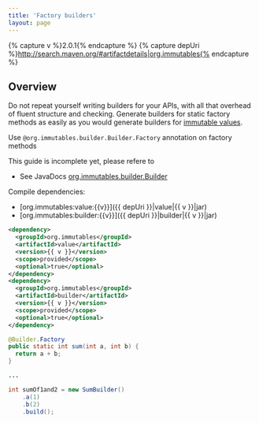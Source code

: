 ```yaml
---
title: 'Factory builders'
layout: page
---
```


{% capture v %}2.0.1{% endcapture %}
{% capture depUri %}http://search.maven.org/#artifactdetails|org.immutables{% endcapture %}

Overview
--------
Do not repeat yourself writing builders for your APIs, with all that overhead of fluent structure and checking. Generate builders for static factory methods as easily as you would generate builders for [immutable values](/immutable.html).

Use `@org.immutables.builder.Builder.Factory` annotation on factory methods

This guide is incomplete yet, please refere to

+ See JavaDocs [org.immutables.builder.Builder](https://github.com/immutables/immutables/blob/master/builder/src/org/immutables/builder/Builder.java)

Compile dependencies:
- [org.immutables:value:{{v}}]({{ depUri }}|value|{{ v }}|jar)
- [org.immutables:builder:{{v}}]({{ depUri }}|builder|{{ v }}|jar)

```xml
<dependency>
  <groupId>org.immutables</groupId>
  <artifactId>value</artifactId>
  <version>{{ v }}</version>
  <scope>provided</scope>
  <optional>true</optional>
</dependency>
<dependency>
  <groupId>org.immutables</groupId>
  <artifactId>builder</artifactId>
  <version>{{ v }}</version>
  <scope>provided</scope>
  <optional>true</optional>
</dependency>
```

```java
@Builder.Factory
public static int sum(int a, int b) {
  return a + b;
}

...

int sumOf1and2 = new SumBuilder()
    .a(1)
    .b(2)
    .build();
```